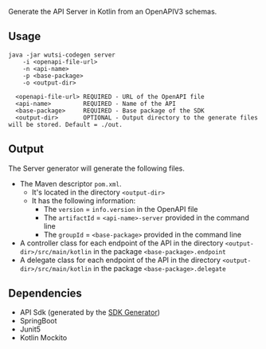 Generate the API Server in Kotlin from an OpenAPIV3 schemas.

## Usage
```
java -jar wutsi-codegen server
    -i <openapi-file-url>
    -n <api-name>
    -p <base-package>
    -o <output-dir>

  <openapi-file-url> REQUIRED - URL of the OpenAPI file
  <api-name>         REQUIRED - Name of the API
  <base-package>     REQUIRED - Base package of the SDK
  <output-dir>       OPTIONAL - Output directory to the generate files will be stored. Default = ./out.
```

## Output
The Server generator will generate the following files.
- The Maven descriptor `pom.xml`.
  - It's located in the directory `<output-dir>`
  - It has the following information:
    - The `version` = `info.version` in the OpenAPI file
    - The `artifactId` = `<api-name>-server` provided in the command line
    - The `groupId` = `<base-package>` provided in the command line
- A controller class for each endpoint of the API in the directory `<output-dir>/src/main/kotlin` in the package `<base-package>.endpoint`
- A delegate class for each endpoint of the API in the directory `<output-dir>/src/main/kotlin` in the package `<base-package>.delegate`

## Dependencies
- API Sdk (generated by the [SDK Generator](SDK.md))
- SpringBoot
- Junit5
- Kotlin Mockito
